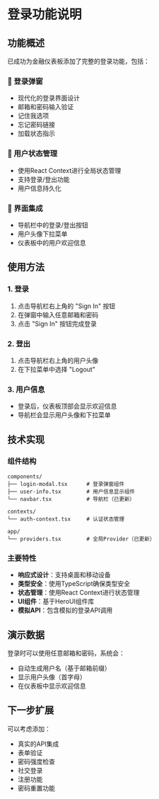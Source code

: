# 登录功能说明

## 功能概述

已成功为金融仪表板添加了完整的登录功能，包括：

### 🔐 登录弹窗
- 现代化的登录界面设计
- 邮箱和密码输入验证
- 记住我选项
- 忘记密码链接
- 加载状态指示

### 👤 用户状态管理
- 使用React Context进行全局状态管理
- 支持登录/登出功能
- 用户信息持久化

### 🎨 界面集成
- 导航栏中的登录/登出按钮
- 用户头像下拉菜单
- 仪表板中的用户欢迎信息

## 使用方法

### 1. 登录
1. 点击导航栏右上角的 "Sign In" 按钮
2. 在弹窗中输入任意邮箱和密码
3. 点击 "Sign In" 按钮完成登录

### 2. 登出
1. 点击导航栏右上角的用户头像
2. 在下拉菜单中选择 "Logout"

### 3. 用户信息
- 登录后，仪表板顶部会显示欢迎信息
- 导航栏会显示用户头像和下拉菜单

## 技术实现

### 组件结构
```
components/
├── login-modal.tsx      # 登录弹窗组件
├── user-info.tsx        # 用户信息显示组件
└── navbar.tsx           # 导航栏（已更新）

contexts/
└── auth-context.tsx     # 认证状态管理

app/
└── providers.tsx        # 全局Provider（已更新）
```

### 主要特性
- **响应式设计**：支持桌面和移动设备
- **类型安全**：使用TypeScript确保类型安全
- **状态管理**：使用React Context进行状态管理
- **UI组件**：基于HeroUI组件库
- **模拟API**：包含模拟的登录API调用

## 演示数据

登录时可以使用任意邮箱和密码，系统会：
- 自动生成用户名（基于邮箱前缀）
- 显示用户头像（首字母）
- 在仪表板中显示欢迎信息

## 下一步扩展

可以考虑添加：
- 真实的API集成
- 表单验证
- 密码强度检查
- 社交登录
- 注册功能
- 密码重置功能

